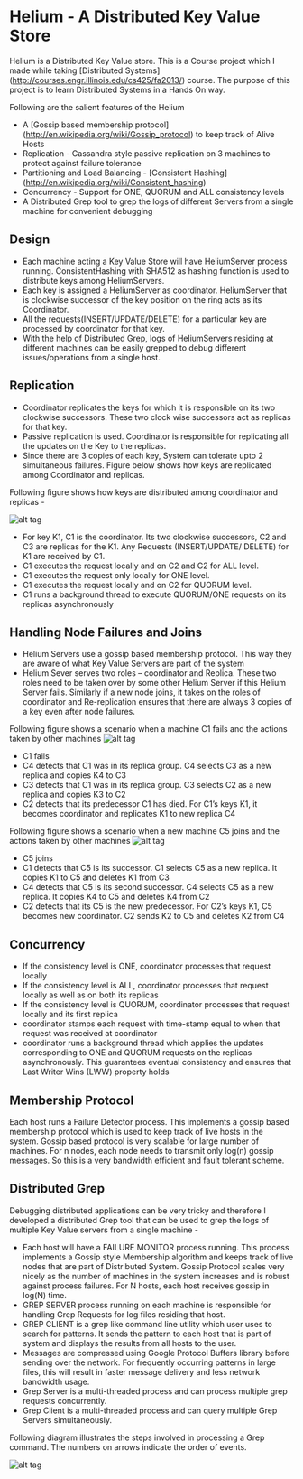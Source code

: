 # Helium - A Distributed Key Value Store 

Helium is a Distributed Key Value store. This is a Course project which I made while taking [Distributed Systems] (http://courses.engr.illinois.edu/cs425/fa2013/) course. The purpose of this project is to learn Distributed Systems in a Hands On way. 

Following are the salient features of the Helium 
 - A [Gossip based membership protocol] (http://en.wikipedia.org/wiki/Gossip_protocol) to keep track of Alive Hosts
 - Replication - Cassandra style passive replication on 3 machines to protect against failure tolerance
 - Partitioning and Load Balancing - [Consistent Hashing] (http://en.wikipedia.org/wiki/Consistent_hashing)
 - Concurrency - Support for ONE, QUORUM and ALL consistency levels
 - A Distributed Grep tool to grep the logs of different Servers from a single machine for convenient debugging

## Design
 - Each machine acting a Key Value Store will have HeliumServer process running. ConsistentHashing with SHA512 as hashing function is used to distribute keys among HeliumServers.
 - Each key is assigned a HeliumServer as coordinator. HeliumServer that is clockwise successor of the key position on the ring acts as its Coordinator.
 - All the requests(INSERT/UPDATE/DELETE) for a particular key are processed by coordinator for that key.
 - With the help of Distributed Grep, logs of HeliumServers residing at different machines can be easily grepped to debug different issues/operations from a single host.

## Replication
  - Coordinator replicates the keys for which it is responsible on its two clockwise successors. These two clock wise successors act as replicas for that key.
  - Passive replication is used. Coordinator is responsible for replicating all the updates on the Key to the replicas.
  - Since there are 3 copies of each key, System can tolerate upto 2 simultaneous failures. Figure below shows how keys are replicated among Coordinator and replicas.

Following figure shows how keys are distributed among coordinator and replicas - 

![alt tag](https://lh4.googleusercontent.com/-2qZEWzRXTYI/UrsqESQ_UpI/AAAAAAAABi8/X9AYzEGiJ3c/s606/MP4.png)

 - For key K1, C1 is the coordinator. Its two clockwise successors, C2 and C3 are replicas for the K1. Any Requests (INSERT/UPDATE/ DELETE) for K1 are received by C1. 
 - C1 executes the request locally and on C2 and C2 for ALL level. 
 - C1 executes the request only locally for ONE level.
 - C1 executes the request locally and on C2 for QUORUM level. 
 - C1 runs a background thread to execute QUORUM/ONE requests on its replicas asynchronously

## Handling Node Failures and Joins
  - Helium Servers use a gossip based membership protocol. This way they are aware of what Key Value Servers are part of the system
  - Helium Sever serves two roles – coordinator and Replica. These two roles need to be taken over by some other Helium Server if this Helium Server fails. Similarly if a new node joins, it takes on the roles of coordinator and Re-replication ensures that there are always 3 copies of a key even after node failures.


Following figure shows a scenario when a machine C1 fails and the actions taken by other machines
![alt tag](https://lh4.googleusercontent.com/-mgiFawdM2hA/UrsqCSTXxiI/AAAAAAAABik/FQyr5EZ6OH8/s616/MP4-1.png)

  - C1 fails
  - C4 detects that C1 was in its replica group. C4 selects C3 as a new replica and copies K4 to C3
  - C3 detects that C1 was in its replica group. C3 selects C2 as a new replica and copies K3 to C2
  - C2 detects that its predecessor C1 has died. For C1’s keys K1, it becomes coordinator and replicates K1 to new replica C4


Following figure shows a scenario when a new machine C5 joins and the actions taken by other machines
  ![alt tag](https://lh4.googleusercontent.com/-dfQgnviDNbY/UrsqDHv0hnI/AAAAAAAABi4/vW5AN_ftMVQ/s610/MP4-2.png)

  - C5 joins
  - C1 detects that C5 is its successor. C1 selects C5 as a new replica. It copies K1 to C5 and deletes K1 from C3
  - C4 detects that C5 is its second successor. C4 selects C5 as a new replica. It copies K4 to C5 and deletes K4 from C2
  - C2 detects that its C5 is the new predecessor. For C2’s keys K1, C5 becomes new coordinator. C2 sends K2 to C5 and deletes K2 from C4

## Concurrency

  - If the consistency level is ONE, coordinator processes that request locally
  - If the consistency level is ALL, coordinator processes that request locally as well as on both its replicas
  - If the consistency level is QUORUM, coordinator processes that request locally and its first replica
  - coordinator stamps each request with time-stamp equal to when that request was received at coordinator
  - coordinator runs a background thread which applies the updates corresponding to ONE and QUORUM requests on the replicas asynchronously. This guarantees eventual consistency and ensures that Last Writer Wins (LWW) property holds

## Membership Protocol

 Each host runs a Failure Detector process. This implements a gossip based membership protocol which is used to keep track of live hosts in the system. Gossip based protocol is very scalable for large number of machines. For n nodes, each node needs to transmit only log(n) gossip messages. So this is a very bandwidth efficient and fault tolerant scheme.
 
## Distributed Grep
 Debugging distributed applications can be very tricky and therefore I developed a distributed Grep tool that can be used to grep the logs of multiple Key Value servers from a single machine - 

  - Each host will have a FAILURE MONITOR process running. This process implements a Gossip style Membership algorithm and keeps track of live nodes that are part of Distributed System. Gossip Protocol scales very nicely as the number of machines in the system increases and is robust against process failures. For N hosts, each host receives gossip in log(N) time. 
  - GREP SERVER process running on each machine is responsible for handling Grep Requests for log files residing that host.
  - GREP CLIENT is a grep like command line utility which user uses to search for patterns. It sends the pattern to each host that is part of system and displays the results from all hosts to the user.
  - Messages are compressed using Google Protocol Buffers library before sending over the network. For frequently occurring patterns in large files, this will result in faster message delivery and less network bandwidth usage.
  - Grep Server is a multi-threaded process and can process multiple grep requests concurrently.
  - Grep Client is a multi-threaded process and can query multiple Grep Servers simultaneously. 


Following diagram illustrates the steps involved in processing a Grep command. The numbers on arrows indicate the order of events.

![alt tag](https://lh3.googleusercontent.com/-8KbAUPgxRpM/UrsqCUV-3sI/AAAAAAAABis/PKUdIPbpZDM/s811/MP1-new.png)

